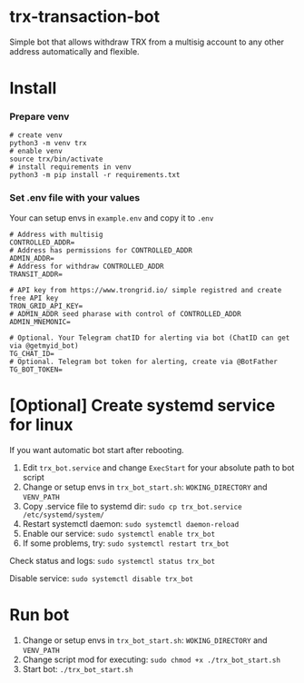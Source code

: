 # trx-transaction-bot

Simple bot that allows withdraw TRX from a multisig account to any other address automatically and flexible.

# Install

### Prepare venv

```
# create venv
python3 -m venv trx
# enable venv
source trx/bin/activate
# install requirements in venv
python3 -m pip install -r requirements.txt
```

### Set .env file with your values

Your can setup envs in `example.env` and copy it to `.env`

```
# Address with multisig
CONTROLLED_ADDR=
# Address has permissions for CONTROLLED_ADDR
ADMIN_ADDR=
# Address for withdraw CONTROLLED_ADDR
TRANSIT_ADDR=

# API key from https://www.trongrid.io/ simple registred and create free API key
TRON_GRID_API_KEY=
# ADMIN_ADDR seed pharase with control of CONTROLLED_ADDR
ADMIN_MNEMONIC=

# Optional. Your Telegram chatID for alerting via bot (ChatID can get via @getmyid_bot)
TG_CHAT_ID=
# Optional. Telegram bot token for alerting, create via @BotFather
TG_BOT_TOKEN=
```

# [Optional] Create systemd service for linux

If you want automatic bot start after rebooting.

1. Edit `trx_bot.service` and change `ExecStart` for your absolute path to bot script
2. Change or setup envs in `trx_bot_start.sh`: `WOKING_DIRECTORY` and `VENV_PATH`
2. Copy .service file to systemd dir: `sudo cp trx_bot.service /etc/systemd/system/`
3. Restart systemctl daemon: `sudo systemctl daemon-reload`
4. Enable our service: `sudo systemctl enable trx_bot`
5. If some problems, try: `sudo systemctl restart trx_bot`


Check status and logs: `sudo systemctl status trx_bot`

Disable service: `sudo systemctl disable trx_bot`

# Run bot
1. Change or setup envs in `trx_bot_start.sh`: `WOKING_DIRECTORY` and `VENV_PATH`
2. Change script mod for executing: `sudo chmod +x ./trx_bot_start.sh`
3. Start bot: `./trx_bot_start.sh`
